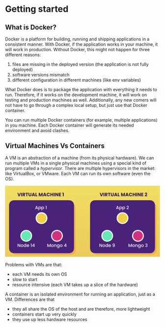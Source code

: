 # Getting started

## What is Docker?

Docker is a platform for building, running and shipping applications in a consistent manner. With Docker, if the application works in your machine, it will work in production. Without Docker, this might not happen for three different reasons:

1. files are missing in the deployed version (the application is not fully deployed)
2. software versions mismatch
3. different configuration in different machines (like env variables)

What Docker does is to package the application with everything it needs to run. Therefore, if it works on the development machine, it will work on testing and production machines as well. Additionally, any new comers will not have to go through a complex local setup, but just use that Docker container.

You can run multiple Docker containers (for example, multiple applications) in you machine. Each Docker container will generate its needed environment and avoid clashes.

## Virtual Machines Vs Containers

A VM is an abstraction of a machine (from its physical hardware). We can run multiple VMs in a single physical machines using a special kind of program called a *hypervisor*. There are multiple hypervisors in the market: like VirtualBox, or VMware. Each VM can run its own software (even the OS).

![vms](img/01_vms.png)

Problems with VMs are that:

- each VM needs its own OS
- slow to start
- resource intensive (each VM takes up a slice of the hardware)

A container is an isolated environment for running an application, just as a VM. Differences are that 

- they all share the OS of the host and are therefore, more lightweight
- containers start up very quickly
- they use up less hardware resources
